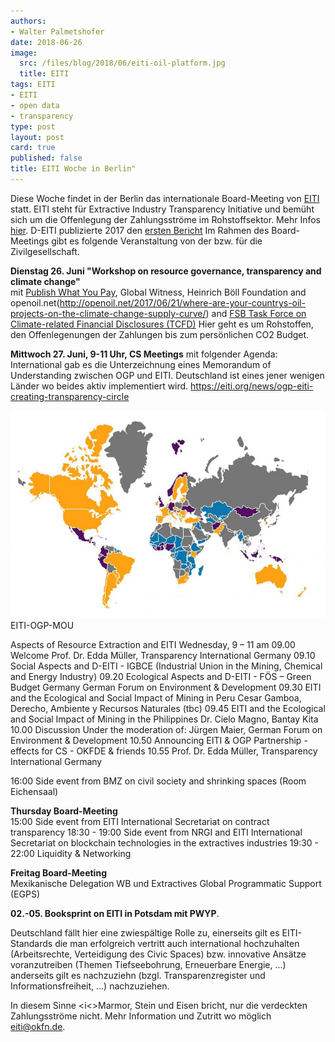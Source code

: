 ```yaml
---
authors: 
- Walter Palmetshofer
date: 2018-06-26
image:
  src: /files/blog/2018/06/eiti-oil-platform.jpg
  title: EITI
tags: EITI
- EITI
- open data 
- transparency
type: post
layout: post
card: true
published: false
title: EITI Woche in Berlin" 
---
```

Diese Woche findet in der Berlin das internationale Board-Meeting von [EITI](https://www.eiti.org) statt.
EITI steht für Extractive Industry Transparency Initiative und bemüht sich um die Offenlegung der Zahlungsströme im Rohstoffsektor. 
Mehr Infos [hier](https://okfn.de/blog/2017/09/Erster-EITI-Bericht-veroeffentlicht/). D-EITI publizierte 2017 den [ersten Bericht](www.d-eiti.de/wp-content/uploads/2017/08/1_D-EITI_Bericht_-fuer_-2016.pdf)
Im Rahmen des Board-Meetings gibt es folgende Veranstaltung von der bzw. für die Zivilgesellschaft.

<b>Dienstag 26. Juni "Workshop on resource governance, transparency and climate change" </b><br>
mit [Publish What You Pay](http://www.publishwhatyoupay.org/learning/eiti-guide/), Global Witness, Heinrich Böll Foundation and openoil.net(http://openoil.net/2017/06/21/where-are-your-countrys-oil-projects-on-the-climate-change-supply-curve/) and [FSB Task Force on Climate-related Financial Disclosures (TCFD)](https://www.fsb-tcfd.org/) Hier geht es um Rohstoffen, den Offenlegenungen der Zahlungen bis zum persönlichen CO2 Budget.

<b>Mittwoch 27. Juni, 9-11 Uhr, CS Meetings</b> mit folgender Agenda:
International gab es die Unterzeichnung eines Memorandum of Understanding zwischen
OGP und EITI. Deutschland ist eines jener wenigen Länder wo beides aktiv implementiert wird.
https://eiti.org/news/ogp-eiti-creating-transparency-circle

![EITI-OGP](/files/blog/2018/06/eiti-ogp-countries.png "joinging forces EITI-OGP")EITI-OGP-MOU

Aspects of Resource Extraction and EITI Wednesday,  9 – 11 am
09.00 Welcome Prof. Dr. Edda Müller, Transparency International Germany
09.10 Social Aspects and D-EITI - IGBCE (Industrial Union in the Mining, Chemical and Energy Industry)
09.20 Ecological Aspects and D-EITI - FÖS – Green Budget Germany German Forum on Environment & Development
09.30 EITI and the Ecological and Social Impact of Mining in Peru Cesar Gamboa, Derecho, Ambiente y Recursos Naturales (tbc)
09.45 EITI and the Ecological and Social Impact of Mining in the Philippines Dr. Cielo Magno, Bantay Kita
10.00 Discussion Under the moderation of: Jürgen Maier, German Forum on Environment & Development
10.50 Announcing EITI & OGP Partnership - effects for CS - OKFDE & friends
10.55 Prof. Dr. Edda Müller, Transparency International Germany

16:00 Side event from BMZ on civil society and shrinking spaces (Room Eichensaal)

<b>Thursday Board-Meeting</b><br>
15:00 Side event from EITI International Secretariat on contract transparency
18:30 - 19:00 Side event from NRGI and EITI International Secretariat on blockchain technologies in
the extractives industries 
19:30 - 22:00 Liquidity & Networking 

<b>Freitag Board-Meeting</b><br>
Mexikanische Delegation
WB und Extractives Global Programmatic Support (EGPS) 

<b>02.-05. Booksprint on EITI in Potsdam mit PWYP</b>.

Deutschland fällt hier eine zwiespältige Rolle zu, einerseits gilt es EITI-Standards die man erfolgreich vertritt auch international hochzuhalten (Arbeitsrechte, Verteidigung des Civic Spaces) bzw. innovative Ansätze voranzutreiben (Themen Tiefseebohrung, Erneuerbare Energie, ...) anderseits gilt es nachzuziehn (bzgl. Transparenzregister und Informationsfreiheit, ...) nachzuziehen.

In diesem Sinne <i<>Marmor, Stein und Eisen bricht, nur die verdeckten Zahlungsströme nicht.</i>
Mehr Information und Zutritt wo möglich eiti@okfn.de.
